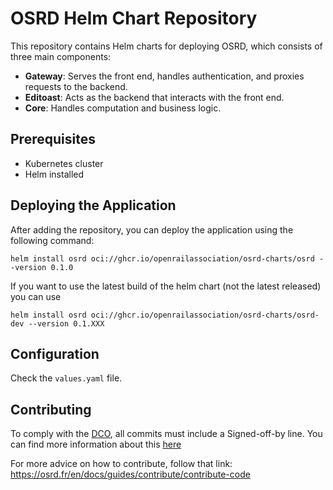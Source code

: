 # OSRD Helm Chart Repository

This repository contains Helm charts for deploying OSRD, which consists of three main components:

- **Gateway**: Serves the front end, handles authentication, and proxies requests to the backend.
- **Editoast**: Acts as the backend that interacts with the front end.
- **Core**: Handles computation and business logic.

## Prerequisites

- Kubernetes cluster
- Helm installed

## Deploying the Application

After adding the repository, you can deploy the application using the following command:

```
helm install osrd oci://ghcr.io/openrailassociation/osrd-charts/osrd --version 0.1.0
```

If you want to use the latest build of the helm chart (not the latest released) you can use

```
helm install osrd oci://ghcr.io/openrailassociation/osrd-charts/osrd-dev --version 0.1.XXX
```

## Configuration

Check the `values.yaml` file.

## Contributing

To comply with the [DCO](http://developercertificate.org/), all commits must
include a Signed-off-by line. You can find more information about this [here](https://osrd.fr/en/docs/guides/contribute/contribute-code/commit-conventions/#the-developer-certificate-of-origin)

For more advice on how to contribute, follow that link:
https://osrd.fr/en/docs/guides/contribute/contribute-code

